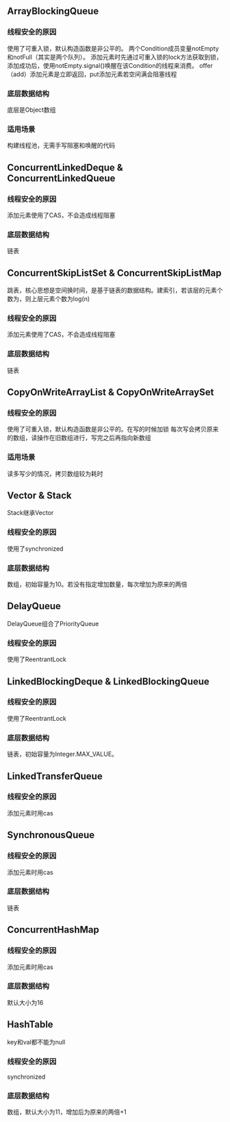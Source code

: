 ## ArrayBlockingQueue
### 线程安全的原因
使用了可重入锁，默认构造函数是非公平的。
两个Condition成员变量notEmpty和notFull（其实是两个队列）。
添加元素时先通过可重入锁的lock方法获取到锁，添加成功后，使用notEmpty.signal()唤醒在该Condition的线程来消费。
offer（add）添加元素是立即返回，put添加元素若空间满会阻塞线程
### 底层数据结构
底层是Object数组
### 适用场景
构建线程池，无需手写阻塞和唤醒的代码
## ConcurrentLinkedDeque & ConcurrentLinkedQueue
### 线程安全的原因
添加元素使用了CAS，不会造成线程阻塞
### 底层数据结构
链表
## ConcurrentSkipListSet & ConcurrentSkipListMap
跳表，核心思想是空间换时间，是基于链表的数据结构。建索引，若该层的元素个数为，则上层元素个数为log(n)
### 线程安全的原因
添加元素使用了CAS，不会造成线程阻塞
### 底层数据结构
链表
## CopyOnWriteArrayList & CopyOnWriteArraySet
### 线程安全的原因
使用了可重入锁，默认构造函数是非公平的。在写的时候加锁
每次写会拷贝原来的数组，读操作在旧数组进行，写完之后再指向新数组
### 适用场景
读多写少的情况，拷贝数组较为耗时
## Vector & Stack
Stack继承Vector
### 线程安全的原因
使用了synchronized
### 底层数据结构
数组，初始容量为10。若没有指定增加数量，每次增加为原来的两倍
## DelayQueue
DelayQueue组合了PriorityQueue
### 线程安全的原因
使用了ReentrantLock
## LinkedBlockingDeque & LinkedBlockingQueue
### 线程安全的原因
使用了ReentrantLock
### 底层数据结构
链表，初始容量为Integer.MAX_VALUE。
## LinkedTransferQueue
### 线程安全的原因
添加元素时用cas
## SynchronousQueue
### 线程安全的原因
添加元素时用cas
### 底层数据结构
链表
## ConcurrentHashMap
### 线程安全的原因
添加元素时用cas
### 底层数据结构
默认大小为16
## HashTable
key和val都不能为null
### 线程安全的原因
synchronized
### 底层数据结构
数组，默认大小为11，增加后为原来的两倍+1

